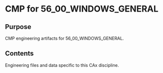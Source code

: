 # CMP for 56_00_WINDOWS_GENERAL

## Purpose
CMP engineering artifacts for 56_00_WINDOWS_GENERAL.

## Contents
Engineering files and data specific to this CAx discipline.
